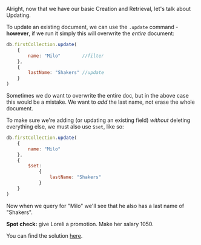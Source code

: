 
Alright, now that we have our basic Creation and Retrieval, let's talk about Updating.

  

To update an existing document, we can use the `.update` command - **however**, if we run it simply this will overwrite the _entire_ document:

  

```js
db.firstCollection.update(
    {
        name: "Milo"        //filter
    },
    {
        lastName: "Shakers" //update
    }
)
```
  

Sometimes we do want to overwrite the entire doc, but in the above case this would be a mistake. We want to _add_ the last name, not erase the whole document.

  

To make sure we're adding (or updating an existing field) _without_ deleting everything else, we must also use `$set`, like so:

  


```js
db.firstCollection.update(
    {
        name: "Milo"
    },
    {
        $set:
            {
                lastName: "Shakers"
            }
    }
)
```
  

Now when we query for "Milo" we'll see that he also has a last name of "Shakers".

  

  

**Spot check:** give Loreli a promotion. Make her salary 1050.

  

You can find the solution [here](https://codepen.io/ElevationPen/pen/mZPdXo?editors=0010).
